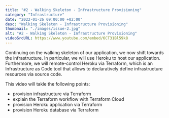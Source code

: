 ```yaml
---
title: "#2 - Walking Skeleton - Infrastructure Provisioning"
category: "Infrastructure"
date: "2022-01-26 09:00:00 +02:00"
desc: "Walking Skeleton - Infrastructure Provisioning"
thumbnail: "./images/issue-2.jpg"
alt: "#2 - Walking Skeleton - Infrastructure Provisioning"
videoSrcURL: https://www.youtube.com/embed/6CT31Bl59k8
---
```


Continuing on the walking skeleton of our application, we now shift towards the infrastructure. 
In particular, we will use Heroku to host our application. Furthermore, we will remote-control Heroku
via Terraform, which is an Infrastructure as Code tool that allows to declaratively define infrastructure
resources via source code.

This video will takle the following points:

* provision infrastructure via Terraform
* explain the Terraform workflow with Terraform Cloud
* provision Heroku application via Terraform
* provision Heroku database via Terraform